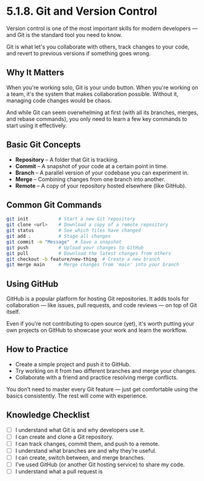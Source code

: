 # 5.1.8. Git and Version Control

Version control is one of the most important skills for modern developers — and Git is the standard tool you need to know.

Git is what let's you collaborate with others, track changes to your code, and revert to previous versions if something goes wrong.

## Why It Matters

When you're working solo, Git is your undo button. When you're working on a team, it's the system that makes collaboration possible. Without it, managing code changes would be chaos.

And while Git can seem overwhelming at first (with all its branches, merges, and rebase commands), you only need to learn a few key commands to start using it effectively.

## Basic Git Concepts

- **Repository** – A folder that Git is tracking.
- **Commit** – A snapshot of your code at a certain point in time.
- **Branch** – A parallel version of your codebase you can experiment in.
- **Merge** – Combining changes from one branch into another.
- **Remote** – A copy of your repository hosted elsewhere (like GitHub).

## Common Git Commands

```bash
git init           # Start a new Git repository
git clone <url>    # Download a copy of a remote repository
git status         # See which files have changed
git add .          # Stage all changes
git commit -m "Message"  # Save a snapshot
git push           # Upload your changes to GitHub
git pull           # Download the latest changes from others
git checkout -b feature/new-thing  # Create a new branch
git merge main     # Merge changes from 'main' into your branch
```

## Using GitHub

GitHub is a popular platform for hosting Git repositories. It adds tools for collaboration — like issues, pull requests, and code reviews — on top of Git itself.

Even if you're not contributing to open source (yet), it's worth putting your own projects on GitHub to showcase your work and learn the workflow.

## How to Practice

- Create a simple project and push it to GitHub.
- Try working on it from two different branches and merge your changes.
- Collaborate with a friend and practice resolving merge conflicts.

You don’t need to master every Git feature — just get comfortable using the basics consistently. The rest will come with experience.

## Knowledge Checklist

- [ ] I understand what Git is and why developers use it.
- [ ] I can create and clone a Git repository.
- [ ] I can track changes, commit them, and push to a remote.
- [ ] I understand what branches are and why they’re useful.
- [ ] I can create, switch between, and merge branches.
- [ ] I’ve used GitHub (or another Git hosting service) to share my code.
- [ ] I understand what a pull request is
